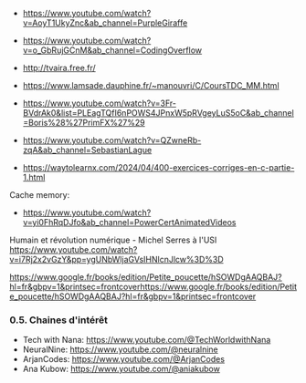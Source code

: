 - https://www.youtube.com/watch?v=AoyT1UkyZnc&ab_channel=PurpleGiraffe
- https://www.youtube.com/watch?v=o_GbRujGCnM&ab_channel=CodingOverflow


- http://tvaira.free.fr/
- https://www.lamsade.dauphine.fr/~manouvri/C/CoursTDC_MM.html
- https://www.youtube.com/watch?v=3Fr-BVdrAk0&list=PLEagTQfI6nPOWS4JPnxW5pRVgeyLuS5oC&ab_channel=Boris%28%27PrimFX%27%29
  

- https://www.youtube.com/watch?v=QZwneRb-zqA&ab_channel=SebastianLague


- https://waytolearnx.com/2024/04/400-exercices-corriges-en-c-partie-1.html




Cache memory:
- https://www.youtube.com/watch?v=yi0FhRqDJfo&ab_channel=PowerCertAnimatedVideos


Humain et révolution numérique - Michel Serres à l'USI
https://www.youtube.com/watch?v=i7Rj2x2vGzY&pp=ygUNbWljaGVsIHNlcnJlcw%3D%3D



https://www.google.fr/books/edition/Petite_poucette/hSOWDgAAQBAJ?hl=fr&gbpv=1&printsec=frontcoverhttps://www.google.fr/books/edition/Petite_poucette/hSOWDgAAQBAJ?hl=fr&gbpv=1&printsec=frontcover


### 0.5. Chaines d'intérêt
- Tech with Nana: https://www.youtube.com/@TechWorldwithNana
- NeuralNine: https://www.youtube.com/@neuralnine
- ArjanCodes: https://www.youtube.com/@ArjanCodes
- Ana Kubow: https://www.youtube.com/@aniakubow 
